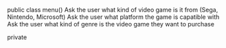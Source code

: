 public class menu()
	Ask the user what kind of video game is it from (Sega, Nintendo, Microsoft)
	Ask the user what platform the game is capatible with
	Ask the user what kind of genre is the video game they want to purchase


private 

